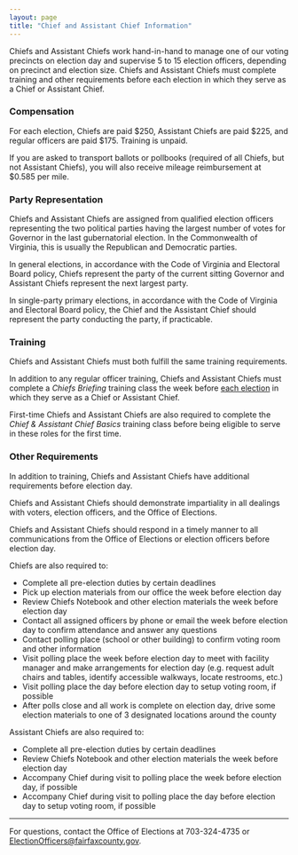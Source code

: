 ```yaml
---
layout: page
title: "Chief and Assistant Chief Information"
---
```


Chiefs and Assistant Chiefs work hand-in-hand to manage one of our voting precincts on election day and supervise 5 to 15 election officers, depending on precinct and election size. Chiefs and Assistant Chiefs must complete training and other requirements before each election in which they serve as a Chief or Assistant Chief.

### Compensation

For each election, Chiefs are paid $250, Assistant Chiefs are paid $225, and regular officers are paid $175. Training is unpaid.

If you are asked to transport ballots or pollbooks (required of all Chiefs, but not Assistant Chiefs), you will also receive mileage reimbursement at $0.585 per mile.

### Party Representation

Chiefs and Assistant Chiefs are assigned from qualified election officers representing the two political parties having the largest number of votes for Governor in the last gubernatorial election. In the Commonwealth of Virginia, this is usually the Republican and Democratic parties.   

In general elections, in accordance with the Code of Virginia and Electoral Board policy, Chiefs represent the party of the current sitting Governor and Assistant Chiefs represent the next largest party.

In single-party primary elections, in accordance with the Code of Virginia and Electoral Board policy, the Chief and the Assistant Chief should represent the party conducting the party, if practicable.

### Training   

Chiefs and Assistant Chiefs must both fulfill the same training requirements.

In addition to any regular officer training, Chiefs and Assistant Chiefs must complete a *Chiefs Briefing* training class the week before <u>each election</u> in which they serve as a Chief or Assistant Chief.

First-time Chiefs and Assistant Chiefs are also required to complete the *Chief & Assistant Chief Basics* training class before being eligible to serve in these roles for the first time.

### Other Requirements

In addition to training, Chiefs and Assistant Chiefs have additional requirements before election day.

Chiefs and Assistant Chiefs should demonstrate impartiality in all dealings with voters, election officers, and the Office of Elections.

Chiefs and Assistant Chiefs should respond in a timely manner to all communications from the Office of Elections or election officers before election day.

Chiefs are also required to:
- Complete all pre-election duties by certain deadlines
- Pick up election materials from our office the week before election day
- Review Chiefs Notebook and other election materials the week before election day
- Contact all assigned officers by phone or email the week before election day to confirm attendance and answer any questions
- Contact polling place (school or other building) to confirm voting room and other information
- Visit polling place the week before election day to meet with facility manager and make arrangements for election day (e.g. request adult chairs and tables, identify accessible walkways, locate restrooms, etc.)
- Visit polling place the day before election day to setup voting room, if possible
- After polls close and all work is complete on election day, drive some election materials to one of 3 designated locations around the county

Assistant Chiefs are also required to:
- Complete all pre-election duties by certain deadlines
- Review Chiefs Notebook and other election materials the week before election day
- Accompany Chief during visit to polling place the week before election day, if possible
- Accompany Chief during visit to polling place the day before election day to setup voting room, if possible

---

For questions, contact the Office of Elections at 703-324-4735 or ElectionOfficers@fairfaxcounty.gov.